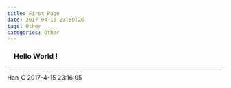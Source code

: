 ```yaml
---
title: First Page
date: 2017-04-15 23:50:26
tags: Other
categories: Other
---
```



### &nbsp;&nbsp;&nbsp;&nbsp;Hello World !

---
Han_C
2017-4-15 23:16:05






